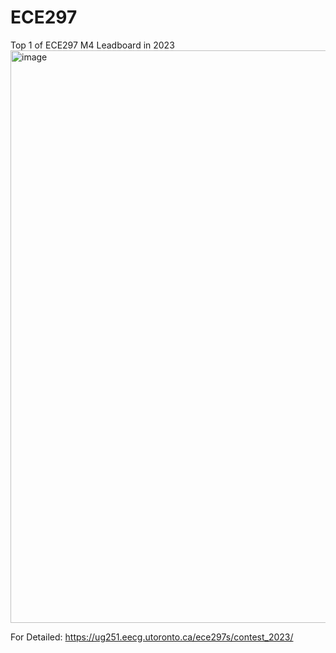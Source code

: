 # ECE297
Top 1 of ECE297 M4 Leadboard in 2023
<img width="916" alt="image" src="https://user-images.githubusercontent.com/59636093/232333474-a5b26c54-ca5c-468d-8138-708609b59352.png">

For Detailed: https://ug251.eecg.utoronto.ca/ece297s/contest_2023/
